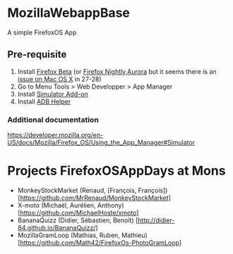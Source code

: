 # MozillaWebappBase

A simple FirefoxOS App

## Pre-requisite


1. Install [Firefox Beta]  (or [Firefox Nightly],[Aurora] but it seems there is an [issue on Mac OS X] in 27-28)
2. Go to Menu Tools > Web Developper > App Manager
3. Install [Simulator Add-on]
4. Install [ADB Helper]

[Simulator Add-on]: https://ftp.mozilla.org/pub/mozilla.org/labs/fxos-simulator/
[ADB Helper]: https://ftp.mozilla.org/pub/mozilla.org/labs/fxos-simulator/
[Firefox Nightly]: http://nightly.mozilla.org/
[Aurora]: http://www.mozilla.org/en-US/firefox/aurora/
[issue on Mac OS X]: https://bugzilla.mozilla.org/show_bug.cgi?id=932361
[Firefox Beta]: http://www.mozilla.org/en-US/firefox/channel/#beta

### Additional documentation

https://developer.mozilla.org/en-US/docs/Mozilla/Firefox_OS/Using_the_App_Manager#Simulator

# Projects FirefoxOSAppDays at Mons

- MonkeyStockMarket (Renaud, \[François, François\]) [https://github.com/MrRenaud/MonkeyStockMarket]
- X-moto (Michaël, Aurélien, Anthony) [https://github.com/MichaelHoste/xmoto]
- BananaQuizz (Didier, Sébastien, Benoît) [http://didier-84.github.io/BananaQuizz/]
- MozillaGramLoop (Mathias, Ruben, Mathieu) [https://github.com/Math42/FirefoxOs-PhotoGramLoop]

[http://didier-84.github.io/BananaQuizz/]: http://didier-84.github.io/BananaQuizz/
[https://github.com/MrRenaud/MonkeyStockMarket]: https://github.com/MrRenaud/MonkeyStockMarket
[https://github.com/MichaelHoste/xmoto]: https://github.com/MichaelHoste/xmoto
[https://github.com/Math42/FirefoxOs-PhotoGramLoop]: https://github.com/Math42/FirefoxOs-PhotoGramLoop

